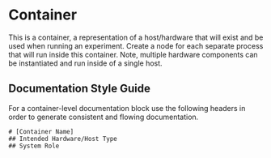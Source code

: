 # Container

This is a container, a representation of a host/hardware that will exist and be used when running an experiment. Create a node for each separate process that will run inside this container. Note, multiple hardware components can be instantiated and run inside of a single host.

## Documentation Style Guide

For a container-level documentation block use the following headers in order to generate consistent and flowing documentation.

```no-highlight
# [Container Name]
## Intended Hardware/Host Type
## System Role

```
